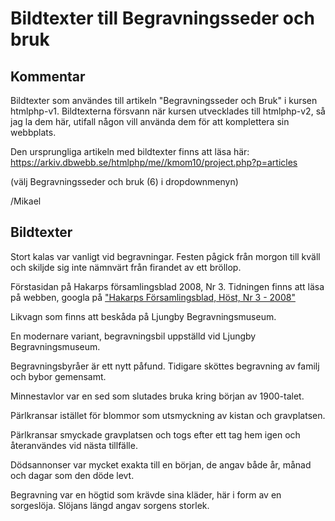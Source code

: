 Bildtexter till Begravningsseder och bruk
============================



Kommentar
----------------------------

Bildtexter som användes till artikeln "Begravningsseder och Bruk" i kursen htmlphp-v1. Bildtexterna försvann när kursen utvecklades till htmlphp-v2, så jag la dem här, utifall någon vill använda dem för att komplettera sin webbplats.

Den ursprungliga artikeln med bildtexter finns att läsa här:
https://arkiv.dbwebb.se/htmlphp/me//kmom10/project.php?p=articles

(välj Begravningsseder och bruk (6) i dropdownmenyn)

/Mikael



Bildtexter
----------------------------

Stort kalas var vanligt vid begravningar. Festen pågick från morgon till kväll och skiljde sig inte nämnvärt från firandet av ett bröllop.

Förstasidan på Hakarps församlingsblad 2008, Nr 3. Tidningen finns att läsa på webben, googla på ["Hakarps Församlingsblad, Höst, Nr 3 - 2008"](http://www.google.se/search?q=Hakarps+F%C3%B6rsamlingsblad,+H%C3%B6st,+Nr+3+-+2008)

Likvagn som finns att beskåda på Ljungby Begravningsmuseum.

En modernare variant, begravningsbil uppställd vid Ljungby Begravningsmuseum.

Begravningsbyråer är ett nytt påfund. Tidigare sköttes begravning av familj och bybor gemensamt.

Minnestavlor var en sed som slutades bruka kring början av 1900-talet.

Pärlkransar istället för blommor som utsmyckning av kistan och gravplatsen.

Pärlkransar smyckade gravplatsen och togs efter ett tag hem igen och återanvändes vid nästa tillfälle.

Dödsannonser var mycket exakta till en början, de angav både år, månad och dagar som den döde levt.

Begravning var en högtid som krävde sina kläder, här i form av en sorgeslöja. Slöjans längd angav sorgens storlek.
